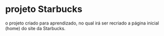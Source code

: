# projeto Starbucks

o projeto criado para aprendizado, no qual irá ser recriado a página inicial (home) do site da Starbucks. 
